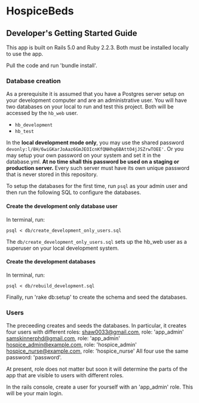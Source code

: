 # HospiceBeds

## Developer's Getting Started Guide

This app is built on Rails 5.0 and Ruby 2.2.3.  Both must be installed locally to use the app.  

Pull the code and run 'bundle install'.  


### Database creation
As a prerequisite it is assumed that you have a Postgres server setup on your development computer and are an administrative user.  You will have two databases on your local to run and test this project.  Both will be accessed by the `hb_web` user.

- `hb_development`
- `hb_test`

In the **local development mode only**, you may use the shared password `devonly:l/8H/6wiGKarJoAaz6GmJEOIcnKfQNHhq6BAttO4jJSZrwTOEE'`. Or you may setup your own password on your system and set it in the database.yml.  **At no time shall this password be used on a staging or production server.**  Every such server must have its own unique password that is never stored in this repository.

To setup the databases for the first time, run `psql` as your admin user and then run the following SQL to configure the databases.

#### Create the development only database user #####
In terminal, run:

  `psql < db/create_development_only_users.sql`

The `db/create_development_only_users.sql` sets up the hb_web user as a superuser on your local development system.

#### Create the development databases ####
In terminal, run:

  `psql < db/rebuild_development.sql`

Finally, run 'rake db:setup' to create the schema and seed the databases.


### Users
The preceeding creates and seeds the databases.  In particular, it creates four users with different roles:
  shaw0033@gmail.com, role: 'app_admin'
  samskinnerphd@gmail.com, role: 'app_admin'
  hospice_admin@example.com, role: 'hospice_admin'
  hospice_nurse@example.com, role: 'hospice_nurse'
All four use the same password: 'password'.

At present, role does not matter but soon it will determine the parts of the app that are visible to users with different roles.  

In the rails console, create a user for yourself with an 'app_admin' role.  This will be your main login.
